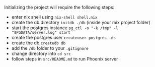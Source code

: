 Initializing the project will require the following steps:

- enter nix shell using `nix-shell shell.nix`
- create the db directory `initdb ./db` (inside your mix project folder)
- start the postgres instance `pg_ctl -o "-k /tmp" -l "$PGDATA/server.log" start`
- create the postgres user `createuser postgres -ds`
- create the db `createdb db`
- add the `/db` folder to your `.gitignore`
- change directory into `cd src`
- follow steps in `src/README.md` to run Phoenix server

